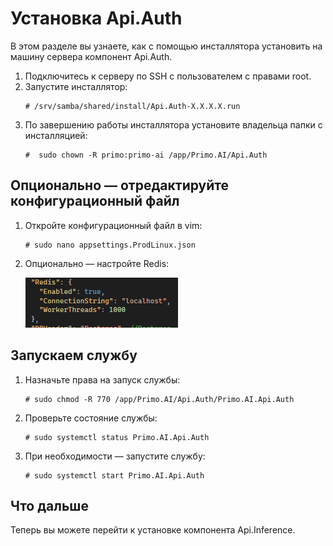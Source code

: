 # Установка Api.Auth 

В этом разделе вы узнаете, как с помощью инсталлятора установить на машину сервера компонент Api.Auth.

1. Подключитесь к серверу по SSH с пользователем с правами root. 
1. Запустите инсталлятор:
   ```
   # /srv/samba/shared/install/Api.Auth-X.X.X.X.run
   ```
1. По завершению работы инсталлятора установите владельца папки с инсталляцией:
   ```
   #  sudo chown -R primo:primo-ai /app/Primo.AI/Api.Auth
   ```

## Опционально — отредактируйте конфигурационный файл

1. Откройте конфигурационный файл в vim:
   ```
   # sudo nano appsettings.ProdLinux.json
   ```

1. Опционально — настройте Redis:
 
   ![](<../../../../.gitbook/assets1/primo-ai/install/auth/auth-3.png>)


## Запускаем службу

1. Назначьте права на запуск службы:
   ```
   # sudo chmod -R 770 /app/Primo.AI/Api.Auth/Primo.AI.Api.Auth
   ```
1. Проверьте состояние службы:
   ```
   # sudo systemctl status Primo.AI.Api.Auth
   ```
1. При необходимости — запустите службу:
   ```
   # sudo systemctl start Primo.AI.Api.Auth
   ```

## Что дальше

Теперь вы можете перейти к установке компонента Api.Inference.
